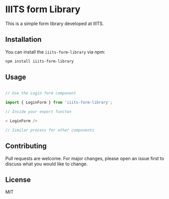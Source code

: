 # IIITS form Library

This is a simple form library developed at IIITS.

## Installation

You can install the `iiits-form-library` via npm:

```bash
npm install iiits-form-library
````
## Usage

```javascript

// Use the Login form component

import { LoginForm } from 'iiits-form-library';

// Inside your export functon 

< LoginForm />

// Similar process for other components
````
## Contributing
Pull requests are welcome. For major changes, please open an issue first to discuss what you would like to change.  

## License
MIT